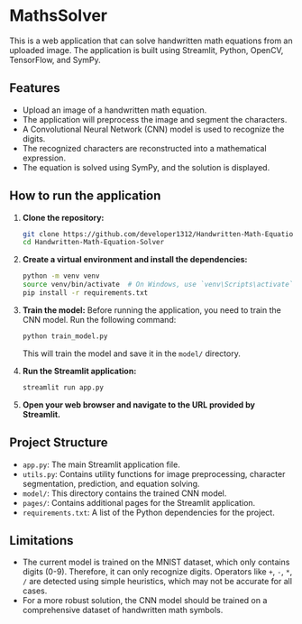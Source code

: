 # MathsSolver

This is a web application that can solve handwritten math equations from an uploaded image. The application is built using Streamlit, Python, OpenCV, TensorFlow, and SymPy.

## Features

-   Upload an image of a handwritten math equation.
-   The application will preprocess the image and segment the characters.
-   A Convolutional Neural Network (CNN) model is used to recognize the digits.
-   The recognized characters are reconstructed into a mathematical expression.
-   The equation is solved using SymPy, and the solution is displayed.

## How to run the application

1.  **Clone the repository:**
    ```bash
    git clone https://github.com/developer1312/Handwritten-Math-Equation-Solver.git
    cd Handwritten-Math-Equation-Solver
    ```

2.  **Create a virtual environment and install the dependencies:**
    ```bash
    python -m venv venv
    source venv/bin/activate  # On Windows, use `venv\Scripts\activate`
    pip install -r requirements.txt
    ```

3.  **Train the model:**
    Before running the application, you need to train the CNN model. Run the following command:
    ```bash
    python train_model.py
    ```
    This will train the model and save it in the `model/` directory.

4.  **Run the Streamlit application:**
    ```bash
    streamlit run app.py
    ```

5.  **Open your web browser and navigate to the URL provided by Streamlit.**

## Project Structure

-   `app.py`: The main Streamlit application file.
-   `utils.py`: Contains utility functions for image preprocessing, character segmentation, prediction, and equation solving.
-   `model/`: This directory contains the trained CNN model.
-   `pages/`: Contains additional pages for the Streamlit application.
-   `requirements.txt`: A list of the Python dependencies for the project.

## Limitations

-   The current model is trained on the MNIST dataset, which only contains digits (0-9). Therefore, it can only recognize digits. Operators like `+`, `-`, `*`, `/` are detected using simple heuristics, which may not be accurate for all cases.
-   For a more robust solution, the CNN model should be trained on a comprehensive dataset of handwritten math symbols.
